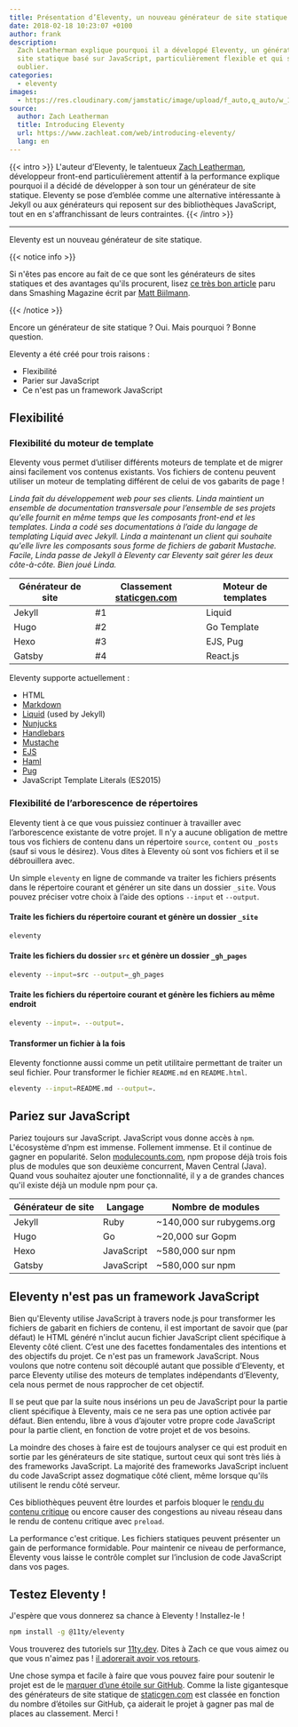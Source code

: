 ```yaml
---
title: Présentation d’Eleventy, un nouveau générateur de site statique
date: 2018-02-18 10:23:07 +0100
author: frank
description:
  Zach Leatherman explique pourquoi il a développé Eleventy, un générateur de
  site statique basé sur JavaScript, particulièrement flexible et qui sait se faire
  oublier.
categories:
  - eleventy
images:
  - https://res.cloudinary.com/jamstatic/image/upload/f_auto,q_auto/w_1200,c_fit,co_white,g_north_west,x_80,y_80,l_text:poppins_80_ultrabold_line_spacing_-30:Eleventy%252C%20un%20nouveau%20g%C3%A9n%C3%A9rateur%20de%20site%20statique/jamstatic/twitter-card.png
source:
  author: Zach Leatherman
  title: Introducing Eleventy
  url: https://www.zachleat.com/web/introducing-eleventy/
  lang: en
---
```


{{< intro >}} L'auteur d’Eleventy, le talentueux
[Zach Leatherman](https://twitter.com/zachleat), développeur front-end
particulièrement attentif à la performance explique pourquoi il a décidé de
développer à son tour un générateur de site statique. Eleventy se pose d’emblée
comme une alternative intéressante à Jekyll ou aux générateurs qui reposent sur
des bibliothèques JavaScript, tout en en s'affranchissant de leurs contraintes.
{{< /intro >}}

---

Eleventy est un nouveau générateur de site statique.

{{< notice info >}}

Si n'êtes pas encore au fait de ce que sont les générateurs
de sites statiques et des avantages qu'ils procurent, lisez
[ce très bon article](https://www.smashingmagazine.com/2015/11/modern-static-website-generators-next-big-thing/)
paru dans Smashing Magazine écrit par
[Matt Biilmann](https://twitter.com/biilmann).

{{< /notice >}}

Encore un générateur de site statique ? Oui. Mais pourquoi ? Bonne question.

Eleventy a été créé pour trois raisons :

- Flexibilité
- Parier sur JavaScript
- Ce n'est pas un framework JavaScript

## Flexibilité

### Flexibilité du moteur de template

Eleventy vous permet d’utiliser différents moteurs de template et de migrer
ainsi facilement vos contenus existants. Vos fichiers de contenu peuvent
utiliser un moteur de templating différent de celui de vos gabarits de page !

_Linda fait du développement web pour ses clients. Linda maintient un ensemble
de documentation transversale pour l’ensemble de ses projets qu'elle fournit en
même temps que les composants front-end et les templates. Linda a codé ses
documentations à l’aide du langage de templating Liquid avec Jekyll. Linda a
maintenant un client qui souhaite qu'elle livre les composants sous forme de
fichiers de gabarit Mustache. Facile, Linda passe de Jekyll à Eleventy car
Eleventy sait gérer les deux côte-à-côte. Bien joué Linda._

| Générateur de site | Classement [staticgen.com](https://www.staticgen.com/) | Moteur de templates |
| ------------------ | ------------------------------------------------------ | ------------------- |
| Jekyll             | #1                                                     | Liquid              |
| Hugo               | #2                                                     | Go Template         |
| Hexo               | #3                                                     | EJS, Pug            |
| Gatsby             | #4                                                     | React.js            |

Eleventy supporte actuellement :

- HTML
- [Markdown](https://github.com/markdown-it/markdown-it)
- [Liquid](https://www.npmjs.com/package/liquidjs) (used by Jekyll)
- [Nunjucks](https://mozilla.github.io/nunjucks/)
- [Handlebars](https://github.com/wycats/handlebars.js)
- [Mustache](https://github.com/janl/mustache.js/)
- [EJS](https://www.npmjs.com/package/ejs)
- [Haml](https://github.com/tj/haml.js)
- [Pug](https://github.com/pugjs/pug)
- JavaScript Template Literals (ES2015)

### Flexibilité de l’arborescence de répertoires

Eleventy tient à ce que vous puissiez continuer à travailler avec l’arborescence
existante de votre projet. Il n'y a aucune obligation de mettre tous vos
fichiers de contenu dans un répertoire `source`, `content` ou `_posts` (sauf si
vous le désirez). Vous dites à Eleventy où sont vos fichiers et il se
débrouillera avec.

Un simple `eleventy` en ligne de commande va traiter les fichiers présents dans
le répertoire courant et générer un site dans un dossier `_site`. Vous pouvez
préciser votre choix à l’aide des options `--input` et `--output`.

#### Traite les fichiers du répertoire courant et génère un dossier `_site`

```sh
eleventy
```

#### Traite les fichiers du dossier `src` et génère un dossier `_gh_pages`

```sh
eleventy --input=src --output=_gh_pages
```

#### Traite les fichiers du répertoire courant et génère les fichiers au même endroit

```sh
eleventy --input=. --output=.
```

#### Transformer un fichier à la fois

Eleventy fonctionne aussi comme un petit utilitaire permettant de traiter un
seul fichier. Pour transformer le fichier `README.md` en `README.html`.

```sh
eleventy --input=README.md --output=.
```

## Pariez sur JavaScript

Pariez toujours sur JavaScript. JavaScript vous donne accès à `npm`.
L'écosystème d’npm est immense. Follement immense. Et il continue de gagner en
popularité. Selon [modulecounts.com](http://www.modulecounts.com/), npm propose
déjà trois fois plus de modules que son deuxième concurrent, Maven Central
(Java). Quand vous souhaitez ajouter une fonctionnalité, il y a de grandes
chances qu'il existe déjà un module npm pour ça.

| Générateur de site | Langage    | Nombre de modules         |
| ------------------ | ---------- | ------------------------- |
| Jekyll             | Ruby       | ~140,000 sur rubygems.org |
| Hugo               | Go         | ~20,000 sur Gopm          |
| Hexo               | JavaScript | ~580,000 sur npm          |
| Gatsby             | JavaScript | ~580,000 sur npm          |

## Eleventy n'est pas un framework JavaScript

Bien qu'Eleventy utilise JavaScript à travers node.js pour transformer les
fichiers de gabarit en fichiers de contenu, il est important de savoir que (par
défaut) le HTML généré n'inclut aucun fichier JavaScript client spécifique à
Eleventy côté client. C’est une des facettes fondamentales des intentions et des
objectifs du projet. Ce n'est pas un framework JavaScript. Nous voulons que
notre contenu soit découplé autant que possible d’Eleventy, et parce Eleventy
utilise des moteurs de templates indépendants d’Eleventy, cela nous permet de
nous rapprocher de cet objectif.

Il se peut que par la suite nous insérions un peu de JavaScript pour la partie
client spécifique à Eleventy, mais ce ne sera pas une option activée par défaut.
Bien entendu, libre à vous d’ajouter votre propre code JavaScript pour la partie
client, en fonction de votre projet et de vos besoins.

La moindre des choses à faire est de toujours analyser ce qui est produit en
sortie par les générateurs de site statique, surtout ceux qui sont très liés à
des frameworks JavaScript. La majorité des frameworks JavaScript incluent du
code JavaScript assez dogmatique côté client, même lorsque qu'ils utilisent le
rendu côté serveur.

Ces bibliothèques peuvent être lourdes et parfois bloquer le
[rendu du contenu critique](https://developers.google.com/web/fundamentals/performance/critical-rendering-path/)
ou encore causer des congestions au niveau réseau dans le rendu de contenu
critique avec `preload`.

La performance c'est critique. Les fichiers statiques peuvent présenter un gain
de performance formidable. Pour maintenir ce niveau de performance, Eleventy
vous laisse le contrôle complet sur l’inclusion de code JavaScript dans vos
pages.

## Testez Eleventy !

J'espère que vous donnerez sa chance à Eleventy ! Installez-le !

```sh
npm install -g @11ty/eleventy
```

Vous trouverez des tutoriels sur [11ty.dev](https://www.11ty.dev/). Dites à Zach
ce que vous aimez ou que vous n'aimez pas !
[il adorerait avoir vos retours](https://twitter.com/zachleat).

Une chose sympa et facile à faire que vous pouvez faire pour soutenir le projet
est de le [marquer d’une étoile sur GitHub](https://github.com/11ty/eleventy).
Comme la liste gigantesque des générateurs de site statique de
[staticgen.com](https://www.staticgen.com/) est classée en fonction du nombre
d’étoiles sur GitHub, ça aiderait le projet à gagner pas mal de places au
classement. Merci !
